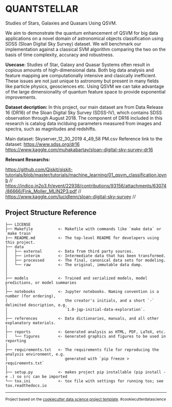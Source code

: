 QUANTSTELLAR 
==============================

Studies of Stars, Galaxies and Quasars Using QSVM.

We aim to demonstrate the quantum enhancement of QSVM for big data applications on a novel domain of astronomical objects classification using SDSS (Sloan Digital Sky Survey) dataset. We will benchmark our implementation against a classical SVM algorithm comparing the two on the basis of time complexity, accuracy and robustness. 

**Usecase**: 
Studies of Star, Galaxy and Quasar Systems often result in copious amounts of high-dimensional data. Both big data analysis and feature mapping are computationally intensive and clasically inefficient. These issues are not just unique to astronomy but present in many fields like particle physics, geosciences etc. Using QSVM we can take advantage of the large dimensionality of quantum feature space to provide exponential improvements. 

**Dataset decription:** 
In this project, our main dataset are from Data Release 16 (DR16) of the Sloan Digital Sky Survey (SDSS-IV), which contains SDSS observation through August 2018. The component of DR16 included in this research is catalog data inclduing parameters measured from images and spectra, such as magnitudes and redshifts.

Main dataset: Skyserver_12_30_2019 4_49_58 PM.csv
Reference link to the dataset: https://www.sdss.org/dr16 https://www.kaggle.com/muhakabartay/sloan-digital-sky-survey-dr16


**Relevant Researchs:**

https://github.com/Qiskit/qiskit-tutorials/blob/master/tutorials/machine_learning/01_qsvm_classification.ipynb //
https://indico.in2p3.fr/event/22938/contributions/93156/attachments/63074/86666/Fink_Moller_MLIN2P3.pdf //
https://www.kaggle.com/lucidlenn/sloan-digital-sky-survey //

Project Structure Reference
------------

    ├── LICENSE
    ├── Makefile           <- Makefile with commands like `make data` or `make train`
    ├── README.md          <- The top-level README for developers using this project.
    ├── data
    │   ├── external       <- Data from third party sources.
    │   ├── interim        <- Intermediate data that has been transformed.
    │   ├── processed      <- The final, canonical data sets for modeling.
    │   └── raw            <- The original, immutable data dump.
    │
    │
    ├── models             <- Trained and serialized models, model predictions, or model summaries
    │
    ├── notebooks          <- Jupyter notebooks. Naming convention is a number (for ordering),
    │                         the creator's initials, and a short `-` delimited description, e.g.
    │                         `1.0-jqp-initial-data-exploration`.
    │
    ├── references         <- Data dictionaries, manuals, and all other explanatory materials.
    │
    ├── reports            <- Generated analysis as HTML, PDF, LaTeX, etc.
    │   └── figures        <- Generated graphics and figures to be used in reporting
    │
    ├── requirements.txt   <- The requirements file for reproducing the analysis environment, e.g.
    │                         generated with `pip freeze > requirements.txt`
    │
    ├── setup.py           <- makes project pip installable (pip install -e .) so src can be imported
    └── tox.ini            <- tox file with settings for running tox; see tox.readthedocs.io


--------

<p><small>Project based on the <a target="_blank" href="https://drivendata.github.io/cookiecutter-data-science/">cookiecutter data science project template</a>. #cookiecutterdatascience</small></p>
